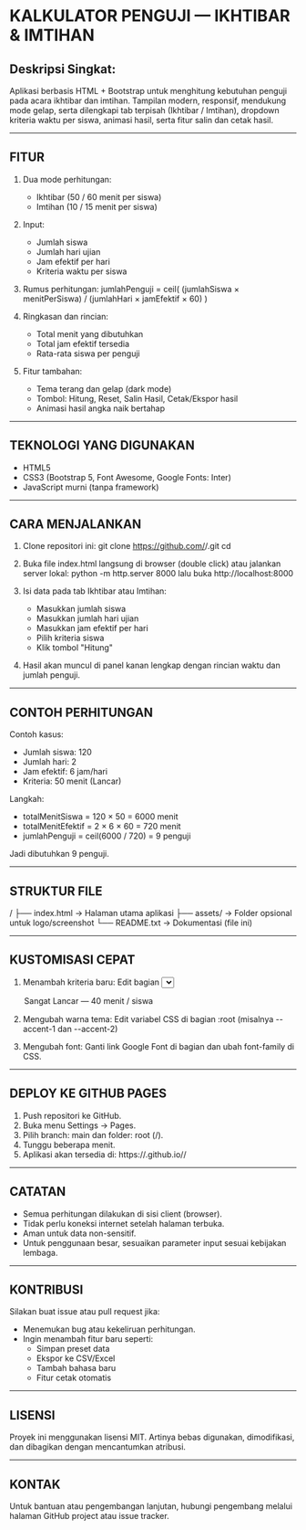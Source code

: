 KALKULATOR PENGUJI — IKHTIBAR & IMTIHAN
=======================================

Deskripsi Singkat:
------------------
Aplikasi berbasis HTML + Bootstrap untuk menghitung kebutuhan penguji pada acara ikhtibar dan imtihan.
Tampilan modern, responsif, mendukung mode gelap, serta dilengkapi tab terpisah (Ikhtibar / Imtihan),
dropdown kriteria waktu per siswa, animasi hasil, serta fitur salin dan cetak hasil.

--------------------------------------------------
FITUR
--------------------------------------------------
1. Dua mode perhitungan:
   - Ikhtibar (50 / 60 menit per siswa)
   - Imtihan (10 / 15 menit per siswa)

2. Input:
   - Jumlah siswa
   - Jumlah hari ujian
   - Jam efektif per hari
   - Kriteria waktu per siswa

3. Rumus perhitungan:
   jumlahPenguji = ceil( (jumlahSiswa × menitPerSiswa) / (jumlahHari × jamEfektif × 60) )

4. Ringkasan dan rincian:
   - Total menit yang dibutuhkan
   - Total jam efektif tersedia
   - Rata-rata siswa per penguji

5. Fitur tambahan:
   - Tema terang dan gelap (dark mode)
   - Tombol: Hitung, Reset, Salin Hasil, Cetak/Ekspor hasil
   - Animasi hasil angka naik bertahap

--------------------------------------------------
TEKNOLOGI YANG DIGUNAKAN
--------------------------------------------------
- HTML5
- CSS3 (Bootstrap 5, Font Awesome, Google Fonts: Inter)
- JavaScript murni (tanpa framework)

--------------------------------------------------
CARA MENJALANKAN
--------------------------------------------------
1. Clone repositori ini:
   git clone https://github.com/<username>/<repo>.git
   cd <repo>

2. Buka file index.html langsung di browser (double click)
   atau jalankan server lokal:
   python -m http.server 8000
   lalu buka http://localhost:8000

3. Isi data pada tab Ikhtibar atau Imtihan:
   - Masukkan jumlah siswa
   - Masukkan jumlah hari ujian
   - Masukkan jam efektif per hari
   - Pilih kriteria siswa
   - Klik tombol "Hitung"

4. Hasil akan muncul di panel kanan lengkap dengan rincian waktu dan jumlah penguji.

--------------------------------------------------
CONTOH PERHITUNGAN
--------------------------------------------------
Contoh kasus:
- Jumlah siswa: 120
- Jumlah hari: 2
- Jam efektif: 6 jam/hari
- Kriteria: 50 menit (Lancar)

Langkah:
- totalMenitSiswa = 120 × 50 = 6000 menit
- totalMenitEfektif = 2 × 6 × 60 = 720 menit
- jumlahPenguji = ceil(6000 / 720) = 9 penguji

Jadi dibutuhkan 9 penguji.

--------------------------------------------------
STRUKTUR FILE
--------------------------------------------------
/
├── index.html       -> Halaman utama aplikasi
├── assets/          -> Folder opsional untuk logo/screenshot
└── README.txt       -> Dokumentasi (file ini)

--------------------------------------------------
KUSTOMISASI CEPAT
--------------------------------------------------
1. Menambah kriteria baru:
   Edit bagian <select> di index.html, tambahkan opsi baru seperti:
   <option value="40">Sangat Lancar — 40 menit / siswa</option>

2. Mengubah warna tema:
   Edit variabel CSS di bagian :root (misalnya --accent-1 dan --accent-2)

3. Mengubah font:
   Ganti link Google Font di bagian <head> dan ubah font-family di CSS.

--------------------------------------------------
DEPLOY KE GITHUB PAGES
--------------------------------------------------
1. Push repositori ke GitHub.
2. Buka menu Settings → Pages.
3. Pilih branch: main dan folder: root (/).
4. Tunggu beberapa menit.
5. Aplikasi akan tersedia di:
   https://<username>.github.io/<repo>/

--------------------------------------------------
CATATAN
--------------------------------------------------
- Semua perhitungan dilakukan di sisi client (browser).
- Tidak perlu koneksi internet setelah halaman terbuka.
- Aman untuk data non-sensitif.
- Untuk penggunaan besar, sesuaikan parameter input sesuai kebijakan lembaga.

--------------------------------------------------
KONTRIBUSI
--------------------------------------------------
Silakan buat issue atau pull request jika:
- Menemukan bug atau kekeliruan perhitungan.
- Ingin menambah fitur baru seperti:
  * Simpan preset data
  * Ekspor ke CSV/Excel
  * Tambah bahasa baru
  * Fitur cetak otomatis

--------------------------------------------------
LISENSI
--------------------------------------------------
Proyek ini menggunakan lisensi MIT.
Artinya bebas digunakan, dimodifikasi, dan dibagikan dengan mencantumkan atribusi.

--------------------------------------------------
KONTAK
--------------------------------------------------
Untuk bantuan atau pengembangan lanjutan,
hubungi pengembang melalui halaman GitHub project atau issue tracker.
